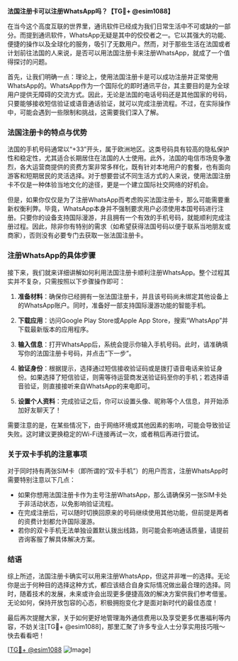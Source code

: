 **法国注册卡可以注册WhatsApp吗？【TG💪+ @esim1088】**

在当今这个高度互联的世界里，通讯软件已经成为我们日常生活中不可或缺的一部分。而提到通讯软件，WhatsApp无疑是其中的佼佼者之一。它以其强大的功能、便捷的操作以及全球化的服务，吸引了无数用户。然而，对于那些生活在法国或者计划前往法国的人来说，是否可以用法国注册卡来注册WhatsApp，就成了一个值得探讨的问题。

首先，让我们明确一点：理论上，使用法国注册卡是可以成功注册并正常使用WhatsApp的。WhatsApp作为一个国际化的即时通讯平台，其主要目的是为全球用户提供无障碍的交流方式。因此，无论是法国的电话号码还是其他国家的号码，只要能够接收短信验证或语音通话验证，就可以完成注册流程。不过，在实际操作中，可能会遇到一些限制和挑战，这需要我们深入了解。

### 法国注册卡的特点与优势

法国的手机号码通常以“+33”开头，属于欧洲地区。这类号码具有较高的隐私保护性和稳定性，尤其适合长期居住在法国的人士使用。此外，法国的电信市场竞争激烈，各大运营商提供的资费方案非常多样化，既有针对本地用户的套餐，也有面向游客和短期居民的灵活选择。对于想要尝试不同生活方式的人来说，使用法国注册卡不仅是一种体验当地文化的途径，更是一个建立国际社交网络的好机会。

但是，如果你仅仅是为了注册WhatsApp而考虑购买法国注册卡，那么可能需要重新权衡利弊。毕竟，WhatsApp本身并不强制要求用户必须使用本国号码进行注册。只要你的设备支持国际漫游，并且拥有一个有效的手机号码，就能顺利完成注册过程。因此，除非你有特别的需求（如希望获得法国号码以便于联系当地朋友或商家），否则没有必要专门去获取一张法国注册卡。

### 注册WhatsApp的具体步骤

接下来，我们就来详细讲解如何利用法国注册卡顺利注册WhatsApp。整个过程其实并不复杂，只需按照以下步骤操作即可：

1. **准备材料**：确保你已经拥有一张法国注册卡，并且该号码尚未绑定其他设备上的WhatsApp账户。同时，准备好一部支持国际漫游功能的智能手机。

2. **下载应用**：访问Google Play Store或Apple App Store，搜索“WhatsApp”并下载最新版本的应用程序。

3. **输入信息**：打开WhatsApp后，系统会提示你输入手机号码。此时，请准确填写你的法国注册卡号码，并点击“下一步”。

4. **验证身份**：根据提示，选择通过短信接收验证码或是拨打语音电话来验证身份。如果选择了短信验证，则需等待运营商发送验证码至你的手机；若选择语音验证，则直接接听来自WhatsApp的来电即可。

5. **设置个人资料**：完成验证之后，你可以设置头像、昵称等个人信息，并开始添加好友聊天了！

需要注意的是，在某些情况下，由于网络环境或其他因素的影响，可能会导致验证失败。这时建议更换稳定的Wi-Fi连接再试一次，或者稍后再进行尝试。

### 关于双卡手机的注意事项

对于同时持有两张SIM卡（即所谓的“双卡手机”）的用户而言，注册WhatsApp时需要特别注意以下几点：

- 如果你想用法国注册卡作为主号注册WhatsApp，那么请确保另一张SIM卡处于非活动状态，以免影响验证流程。
- 在完成注册后，可以随时切换回原来的号码继续使用其他功能，但前提是两者的资费计划都允许国际漫游。
- 若你的双卡手机无法单独设置默认拨出线路，则可能会影响通话质量，请提前咨询客服了解具体解决方案。

### 结语

综上所述，法国注册卡确实可以用来注册WhatsApp，但这并非唯一的选择。无论你是出于何种目的选择这种方式，都应该结合自身实际情况做出最合理的选择。同时，随着技术的发展，未来或许会出现更多便捷高效的解决方案供我们参考借鉴。无论如何，保持开放包容的心态，积极拥抱变化才是面对新时代的最佳态度！

最后再次提醒大家，关于如何更好地管理海外通信费用以及享受更多优惠福利等内容，不妨关注[TG💪+ @esim1088]，那里汇聚了许多专业人士分享实用技巧哦～快去看看吧！

[[TG💪+ @esim1088](https://t.me/s/esim1088) ![Image](https://i.postimg.cc/4NQfJmqS/Snipaste-2025-05-13-00-14-12.png)]